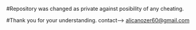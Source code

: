 #Repository was changed as private against posibility of any cheating. 

#Thank you for your understanding.
contact--> alicanozer60@gmail.com
